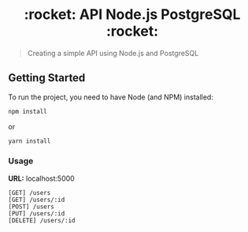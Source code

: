 <h1 align="center">:rocket: API Node.js PostgreSQL :rocket:</h1>

>Creating a simple API using Node.js and PostgreSQL

## Getting Started

To run the project, you need to have Node (and NPM) installed:

```bash
npm install
```
or
```bash
yarn install
```

### Usage

**URL:** localhost:5000

```
[GET] /users
[GET] /users/:id
[POST] /users
[PUT] /users/:id
[DELETE] /users/:id
```

